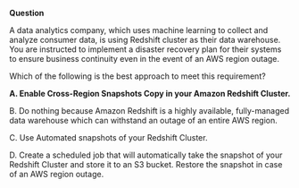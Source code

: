 **Question**

A data analytics company, which uses machine learning to collect and analyze consumer data, is using Redshift cluster as their data warehouse. You are instructed to implement a disaster recovery plan for their systems to ensure business continuity even in the event of an AWS region outage.

Which of the following is the best approach to meet this requirement?

**A. Enable Cross-Region Snapshots Copy in your Amazon Redshift Cluster.**

B. Do nothing because Amazon Redshift is a highly available, fully-managed data warehouse which can withstand an outage of an entire AWS region.

C. Use Automated snapshots of your Redshift Cluster.

D. Create a scheduled job that will automatically take the snapshot of your Redshift Cluster and store it to an S3 bucket. Restore the snapshot in case of an AWS region outage.